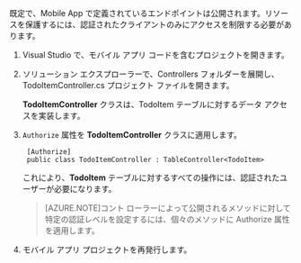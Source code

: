 

既定で、Mobile App で定義されているエンドポイントは公開されます。リソースを保護するには、認証されたクライアントのみにアクセスを制限する必要があります。

1. Visual Studio で、モバイル アプリ コードを含むプロジェクトを開きます。 

2. ソリューション エクスプローラーで、Controllers フォルダーを展開し、TodoItemController.cs プロジェクト ファイルを開きます。

	**TodoItemController** クラスは、TodoItem テーブルに対するデータ アクセスを実装します。

3. `Authorize` 属性を **TodoItemController** クラスに適用します。

        [Authorize]
        public class TodoItemController : TableController<TodoItem>

	これにより、**TodoItem** テーブルに対するすべての操作には、認証されたユーザーが必要になります。

	>[AZURE.NOTE]コント ローラーによって公開されるメソッドに対して特定の認証レベルを設定するには、個々のメソッドに Authorize 属性を適用します。

4. モバイル アプリ プロジェクトを再発行します。

<!---HONumber=August15_HO6-->